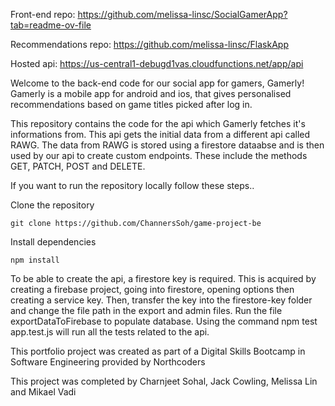 Front-end repo: https://github.com/melissa-linsc/SocialGamerApp?tab=readme-ov-file

Recommendations repo: https://github.com/melissa-linsc/FlaskApp

Hosted api: https://us-central1-debugd1vas.cloudfunctions.net/app/api

Welcome to the back-end code for our social app for gamers, Gamerly!
Gamerly is a mobile app for android and ios, that gives personalised recommendations based on game titles picked after log in.

This repository contains the code for the api which Gamerly fetches it's informations from. This api gets the initial data from a different api called RAWG. The data from RAWG is stored using a firestore dataabse and is then used by our api to create custom endpoints. These include the methods GET, PATCH, POST and DELETE.

If you want to run the repository locally follow these steps..

Clone the repository

    git clone https://github.com/ChannersSoh/game-project-be

Install dependencies

    npm install

To be able to create the api, a firestore key is required. This is acquired by creating a firebase project, going into firestore, opening options then creating a service key. Then, transfer the key into the firestore-key folder and change the file path in the export and admin files. Run the file exportDataToFirebase to populate database. Using the command npm test app.test.js will run all the tests related to the api.

This portfolio project was created as part of a Digital Skills Bootcamp in Software Engineering provided by Northcoders

This project was completed by Charnjeet Sohal, Jack Cowling, Melissa Lin and Mikael Vadi 
